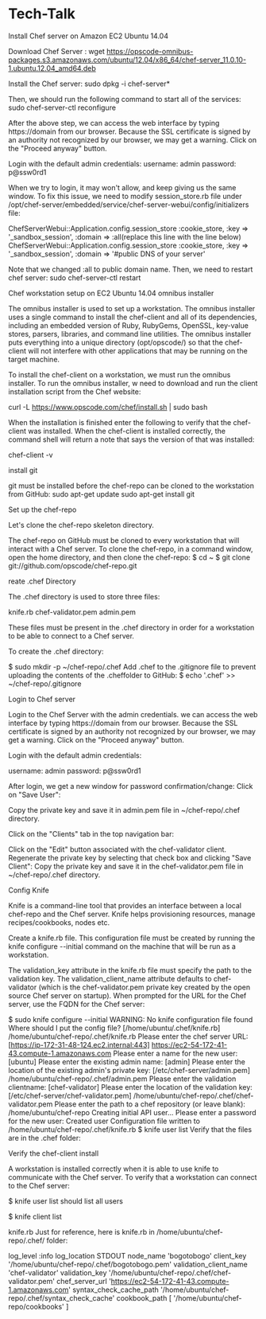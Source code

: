 # Tech-Talk
Install Chef server on Amazon EC2 Ubuntu 14.04

Download Chef Server :
wget https://opscode-omnibus-packages.s3.amazonaws.com/ubuntu/12.04/x86_64/chef-server_11.0.10-1.ubuntu.12.04_amd64.deb

Install the Chef server:
sudo dpkg -i chef-server*

Then, we should run the following command to start all of the services:
sudo chef-server-ctl reconfigure

After the above step, we can access the web interface by typing https://domain from our browser. Because the SSL certificate is signed by an authority not recognized by our browser, we may get a warning. Click on the "Proceed anyway" button.

Login with the default admin credentials:
username: admin
password: p@ssw0rd1

When we try to login, it may won't allow, and keep giving us the same window. To fix this issue, we need to modify session_store.rb file under
/opt/chef-server/embedded/service/chef-server-webui/config/initializers file:

ChefServerWebui::Application.config.session_store :cookie_store, :key => '_sandbox_session', :domain => :all(replace this line with the line below)
ChefServerWebui::Application.config.session_store :cookie_store, :key => '_sandbox_session', :domain => '#public DNS of your server'

Note that we changed :all to public domain name.
Then, we need to restart chef server:
sudo chef-server-ctl restart

Chef workstation setup on EC2 Ubuntu 14.04
omnibus installer

The omnibus installer is used to set up a workstation. The omnibus installer uses a single command to install the chef-client and all of its dependencies, including an embedded version of Ruby, RubyGems, OpenSSL, key-value stores, parsers, libraries, and command line utilities. The omnibus installer puts everything into a unique directory (opt/opscode/) so that the chef-client will not interfere with other applications that may be running on the target machine.

To install the chef-client on a workstation, we must run the omnibus installer. To run the omnibus installer, w need to download and run the client installation script from the Chef website:

curl -L https://www.opscode.com/chef/install.sh | sudo bash

When the installation is finished enter the following to verify that the chef-client was installed. When the chef-client is installed correctly, the command shell will return a note that says the version of that was installed:

chef-client -v

install git

git must be installed before the chef-repo can be cloned to the workstation from GitHub:
sudo apt-get update
sudo apt-get install git

Set up the chef-repo

Let's clone the chef-repo skeleton directory.

The chef-repo on GitHub must be cloned to every workstation that will interact with a Chef server. To clone the chef-repo, in a command window, open the home directory, and then clone the chef-repo:
$ cd ~
$ git clone git://github.com/opscode/chef-repo.git

reate .chef Directory

The .chef directory is used to store three files:

  knife.rb
  chef-validator.pem
  admin.pem

These files must be present in the .chef directory in order for a workstation to be able to connect to a Chef server.

To create the .chef directory:

$ sudo mkdir -p ~/chef-repo/.chef
Add .chef to the .gitignore file to prevent uploading the contents of the .cheffolder to GitHub:
$ echo '.chef' >> ~/chef-repo/.gitignore

Login to Chef server

Login to the Chef Server with the admin credentials. we can access the web interface by typing https://domain from our browser. Because the SSL certificate is signed by an authority not recognized by our browser, we may get a warning. Click on the "Proceed anyway" button.

Login with the default admin credentials:

username: admin
password: p@ssw0rd1

After login, we get a new window for password confirmation/change:
Click on "Save User":

Copy the private key and save it in admin.pem file in ~/chef-repo/.chef directory.

Click on the "Clients" tab in the top navigation bar:

Click on the "Edit" button associated with the chef-validator client. Regenerate the private key by selecting that check box and clicking "Save Client":
Copy the private key and save it in the chef-validator.pem file in ~/chef-repo/.chef directory.

Config Knife

Knife is a command-line tool that provides an interface between a local chef-repo and the Chef server. Knife helps provisioning resources, manage recipes/cookbooks, nodes etc.

Create a knife.rb file. This configuration file must be created by running the knife configure --initial command on the machine that will be run as a workstation.

The validation_key attribute in the knife.rb file must specify the path to the validation key. The validation_client_name attribute defaults to chef-validator (which is the chef-validator.pem private key created by the open source Chef server on startup). When prompted for the URL for the Chef server, use the FQDN for the Chef server:

$ sudo knife configure --initial
WARNING: No knife configuration file found
Where should I put the config file? [/home/ubuntu/.chef/knife.rb] /home/ubuntu/chef-repo/.chef/knife.rb
Please enter the chef server URL: [https://ip-172-31-48-124.ec2.internal:443] https://ec2-54-172-41-43.compute-1.amazonaws.com
Please enter a name for the new user: [ubuntu]
Please enter the existing admin name: [admin] 
Please enter the location of the existing admin's private key: [/etc/chef-server/admin.pem] /home/ubuntu/chef-repo/.chef/admin.pem
Please enter the validation clientname: [chef-validator] 
Please enter the location of the validation key: [/etc/chef-server/chef-validator.pem] /home/ubuntu/chef-repo/.chef/chef-validator.pem
Please enter the path to a chef repository (or leave blank): /home/ubuntu/chef-repo
Creating initial API user...
Please enter a password for the new user: 
Created user
Configuration file written to /home/ubuntu/chef-repo/.chef/knife.rb
$ knife user list
Verify that the files are in the .chef folder:

Verify the chef-client install

A workstation is installed correctly when it is able to use knife to communicate with the Chef server. To verify that a workstation can connect to the Chef server:

$ knife user list
should list all users 

$ knife client list

knife.rb
Just for reference, here is knife.rb in /home/ubuntu/chef-repo/.chef/ folder:


log_level                :info
log_location             STDOUT
node_name                'bogotobogo'
client_key               '/home/ubuntu/chef-repo/.chef/bogotobogo.pem'
validation_client_name   'chef-validator'
validation_key           '/home/ubuntu/chef-repo/.chef/chef-validator.pem'
chef_server_url          'https://ec2-54-172-41-43.compute-1.amazonaws.com'
syntax_check_cache_path  '/home/ubuntu/chef-repo/.chef/syntax_check_cache'
cookbook_path [ '/home/ubuntu/chef-repo/cookbooks' ]


